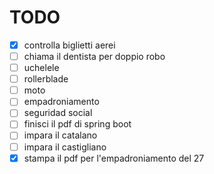 # TODO

- [X] controlla biglietti aerei
- [ ] chiama il dentista per doppio robo
- [ ] uchelele
- [ ] rollerblade
- [ ] moto
- [ ] empadroniamento
- [ ] seguridad social
- [ ] finisci il pdf di spring boot
- [ ] impara il catalano
- [ ] impara il castigliano
- [X] stampa il pdf per l'empadroniamento del 27
